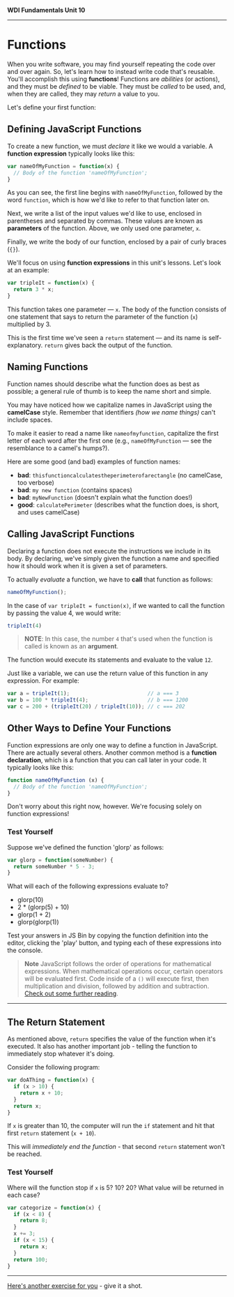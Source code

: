 **WDI Fundamentals Unit 10**

---

# Functions

When you write software, you may find yourself repeating the code over and over again. So, let's learn how to instead write code that's reusable. You'll accomplish this using **functions**! Functions are _abilities_ (or actions), and they must be _defined_ to be viable. They must be _called_ to be used, and, when they are called, they may _return_ a value to you. 

Let's define your first function:

## Defining JavaScript Functions

To create a new function, we must *declare* it like we would a variable. A **function expression** typically looks like this:

```javascript
var nameOfMyFunction = function(x) {
  // Body of the function 'nameOfMyFunction';
}
```

As you can see, the first line begins with `nameOfMyFunction`, followed by the word `function`, which is how we'd like to refer to that function later on.

Next, we write a list of the input values we'd like to use, enclosed in parentheses and separated by commas. These values are known as **parameters** of the function. Above, we only used one parameter, `x`.

Finally, we write the body of our function, enclosed by a pair of curly braces (`{}`).

We'll focus on using **function expressions** in this unit's lessons. Let's look at an example:

```javascript
var tripleIt = function(x) {
  return 3 * x;
}
```

This function takes one parameter — `x`. The body of the function consists of one statement that says to return the parameter of the function (`x`) multiplied by 3.

This is the first time we've seen a `return` statement — and its name is self-explanatory. `return` gives back the output of the function.

## Naming Functions

Function names should describe what the function does as best as possible; a general rule of thumb is to keep the name short and simple.

You may have noticed how we capitalize names in JavaScript using the **camelCase** style. Remember that identifiers *(how we name things)* can't include spaces.

To make it easier to read a name like `nameofmyfunction`, capitalize the first letter of each word after the first one (e.g., `nameOfMyFunction` — see the resemblance to a camel's humps?).

Here are some good (and bad) examples of function names:

- **bad**:  `thisfunctioncalculatestheperimeterofarectangle` (no camelCase, too verbose)
- **bad**:  `my new function` (contains spaces)
- **bad**:  `myNewFunction` (doesn't explain what the function does!)
- **good**: `calculatePerimeter` (describes what the function does, is short, and uses camelCase)


## Calling JavaScript Functions

Declaring a function does not execute the instructions we include in its body. By declaring, we've simply given the function a name and specified how it should work when it is given a set of parameters.

To actually *evaluate* a function, we have to **call** that function as follows:

```javascript
nameOfMyFunction();
```

In the case of `var tripleIt = function(x)`, if we wanted to call the function by passing the value 4, we would write:

```javascript
tripleIt(4)
```

> **NOTE**: In this case, the number `4` that's used when the function is called is known as an **argument**.

The function would execute its statements and evaluate to the value `12`.

Just like a variable, we can use the return value of this function in any expression. For example:

```javascript
var a = tripleIt(1);                         // a === 3
var b = 100 * tripleIt(4);                   // b === 1200
var c = 200 + (tripleIt(20) / tripleIt(10)); // c === 202
```
## Other Ways to Define Your Functions

Function expressions are only one way to define a function in JavaScript. There are actually several others. Another common method is a **function declaration**, which is a function that you can call later in your code. It typically looks like this:

```javascript
function nameOfMyFunction (x) {
  // Body of the function 'nameOfMyFunction';
}
```

Don't worry about this right now, however. We're focusing solely on function expressions!


### Test Yourself

Suppose we've defined the function 'glorp' as follows:

```javascript
var glorp = function(someNumber) {
  return someNumber * 5 - 3;
}
```

What will each of the following expressions evaluate to?

* glorp(10)
* 2 * (glorp(5) + 10)
* glorp(1 + 2)
* glorp(glorp(1))

Test your answers in JS Bin by copying the function definition into the editor, clicking the 'play' button, and typing each of these expressions into the console.

>**Note**  JavaScript follows the order of operations for mathematical expressions. When mathematical operations occur, certain operators will be evaluated first. Code inside of a `()` will execute first, then multiplication and division, followed by addition and subtraction. [Check out some further reading](https://www.mathsisfun.com/operation-order-pemdas.html).

---

## The Return Statement

As mentioned above, `return` specifies the value of the function when it's executed. It also has another important job - telling the function to immediately stop whatever it's doing.

Consider the following program:

```javascript
var doAThing = function(x) {
  if (x > 10) {
    return x + 10;
  }
  return x;
}
```

If `x` is greater than 10, the computer will run the `if` statement and hit that first `return` statement (`x + 10`).

This will *immediately end the function* - that second `return` statement won't be reached.

### Test Yourself

Where will the function stop if `x` is 5? 10? 20? What value will be returned in each case?

```javascript
var categorize = function(x) {
  if (x < 8) {
    return 8;
  }
  x += 3;
  if (x < 15) {
    return x;
  }
  return 100;
}
```

---

[Here's another exercise for you](04_exercise.md) - give it a shot.
